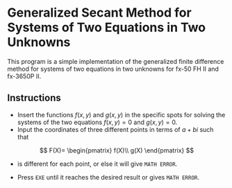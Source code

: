 # Generalized Secant Method for Systems of Two Equations in Two Unknowns

This program is a simple implementation of the generalized finite difference method for systems of two equations in two unknowns for fx-50 FH II and fx-3650P II.

## Instructions

- Insert the functions $f(x,y)$ and $g(x,y)$ in the specific spots for solving the systems of the two equations $f(x,y)=0$ and $g(x,y)=0$.
- Input the coordinates of three different points in terms of $a+bi$ such that

$$
F(X)=
\begin{pmatrix}
f(X)\\
g(X)
\end{pmatrix}
$$

- is different for each point, or else it will give `MATH ERROR`.

- Press `EXE` until it reaches the desired result or gives `MATH ERROR`.
